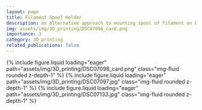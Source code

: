 ```yaml
---
layout: page
title: Filament Spool Holder
description: an alternative approach to mounting spool of filament on Ender V2
img: assets/img/3D_printing/DSC07098_card.png
importance: 3
category: 3D printing
related_publications: false
---
```




<script src="https://cdn.jsdelivr.net/npm/swiper@11/swiper-element-bundle.min.js"></script>

<swiper-container keyboard="true" navigation="true" pagination="true" pagination-clickable="true" pagination-dynamic-bullets="true" rewind="true">
    <swiper-slide>{% include figure.liquid loading="eager" path="assets/img/3D_printing/DSC07098_card.png" class="img-fluid rounded z-depth-1" %}</swiper-slide>
    <swiper-slide>{% include figure.liquid loading="eager" path="assets/img/3D_printing/DSC07097.jpg" class="img-fluid rounded z-depth-1" %}</swiper-slide>
    <swiper-slide>{% include figure.liquid loading="eager" path="assets/img/3D_printing/DSC07133.jpg" class="img-fluid rounded z-depth-1" %}</swiper-slide>
</swiper-container>
